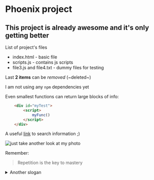 # Phoenix project
## This project is already awesome and it's only getting better

List of project's files
- index.html - basic file
- scripts.js - contains js scripts
- file3.js and file4.txt - dummy files for testing

Last **2 items** can be *removed* (~deleted~)

I am not using any `npm` dependencies yet

Even smallest functions can return large blocks of info:

```html
    <div id="myTest">
        <script>
            myFunc()
        </script>
    </div>
```
A useful [link](https://google.com) to search information ;)

![just take another look at my photo](http://charnyi.site/images/pavlo_charnyi_ukrainian_heart.png)

Remember:
>Repetition is the key to mastery

<details>
    <summary>Another slogan</summary>
    Hard work and dedications pays off
<details>

Needed files
[]- index.html
[]- scripts.js

Files to be excluded:
[x]- file3.js 
[x]- file4.txt 